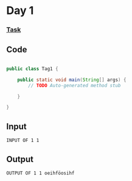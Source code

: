 # Day 1
### [Task](https://adventofcode.com/2015/day/1)
## Code
```java

public class Tag1 {

	public static void main(String[] args) {
		// TODO Auto-generated method stub

	}

}

```

## Input
```
INPUT OF 1 1

```

## Output
```
OUTPUT OF 1 1 oeihföosihf

```
